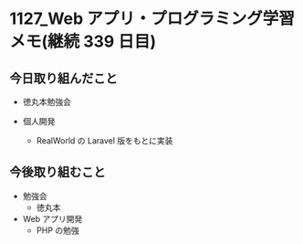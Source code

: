 # 1127_Web アプリ・プログラミング学習メモ(継続 339 日目)

## 今日取り組んだこと

- 徳丸本勉強会

- 個人開発
  - RealWorld の Laravel 版をもとに実装

## 今後取り組むこと

- 勉強会
  - 徳丸本
- Web アプリ開発
  - PHP の勉強
